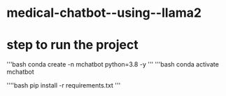 # medical-chatbot--using--llama2
# step to run the project
'''bash
conda create -n mchatbot python=3.8 -y
'''
'''bash
conda activate mchatbot

''''bash
pip install -r requirements.txt
'''


